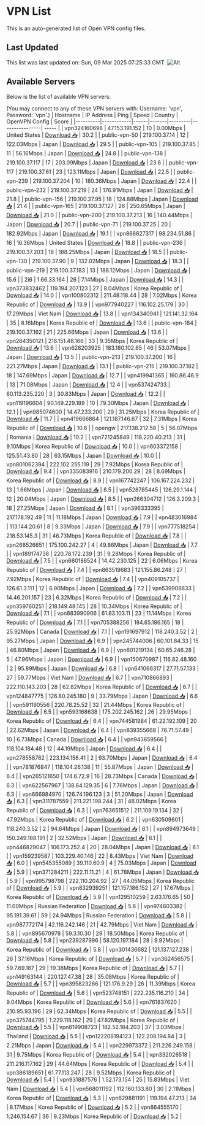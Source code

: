 # VPN List

This is an auto-generated list of Open VPN config files.

## Last Updated

This list was last updated on: Sun, 09 Mar 2025 07:25:33 GMT.
![Alt](https://repobeats.axiom.co/api/embed/186b98318ef1479477931607c1ad7d823f12451f.svg "Repobeats analytics image")

## Available Servers

Below is the list of available VPN servers:

(You may connect to any of these VPN servers with: Username: 'vpn', Password: 'vpn'.)
| Hostname | IP Address | Ping | Speed | Country | OpenVPN Config | Score |
|----------|------------|------|-------|---------|----------------| ----- |
| vpn324160698 | 47.153.191.152 | 10 | 0.00Mbps | United States | [Download 📥](./configs/server_0_US.ovpn) | 30.2 |
| public-vpn-50 | 219.100.37.14 | 12 | 122.03Mbps | Japan | [Download 📥](./configs/server_1_JP.ovpn) | 29.5 |
| public-vpn-105 | 219.100.37.85 | 11 | 56.16Mbps | Japan | [Download 📥](./configs/server_2_JP.ovpn) | 24.8 |
| public-vpn-138 | 219.100.37.117 | 17 | 203.09Mbps | Japan | [Download 📥](./configs/server_3_JP.ovpn) | 23.6 |
| public-vpn-117 | 219.100.37.61 | 23 | 123.11Mbps | Japan | [Download 📥](./configs/server_4_JP.ovpn) | 22.5 |
| public-vpn-239 | 219.100.37.204 | 10 | 180.36Mbps | Japan | [Download 📥](./configs/server_5_JP.ovpn) | 22.4 |
| public-vpn-232 | 219.100.37.219 | 24 | 176.91Mbps | Japan | [Download 📥](./configs/server_6_JP.ovpn) | 21.8 |
| public-vpn-156 | 219.100.37.95 | 18 | 124.88Mbps | Japan | [Download 📥](./configs/server_7_JP.ovpn) | 21.4 |
| public-vpn-165 | 219.100.37.127 | 26 | 250.65Mbps | Japan | [Download 📥](./configs/server_8_JP.ovpn) | 21.0 |
| public-vpn-200 | 219.100.37.213 | 16 | 140.44Mbps | Japan | [Download 📥](./configs/server_9_JP.ovpn) | 20.7 |
| public-vpn-71 | 219.100.37.25 | 20 | 182.92Mbps | Japan | [Download 📥](./configs/server_10_JP.ovpn) | 19.1 |
| vpn866627317 | 98.234.51.86 | 16 | 16.36Mbps | United States | [Download 📥](./configs/server_11_US.ovpn) | 18.8 |
| public-vpn-236 | 219.100.37.203 | 18 | 188.25Mbps | Japan | [Download 📥](./configs/server_12_JP.ovpn) | 18.5 |
| public-vpn-130 | 219.100.37.90 | 9 | 132.02Mbps | Japan | [Download 📥](./configs/server_13_JP.ovpn) | 18.3 |
| public-vpn-219 | 219.100.37.183 | 13 | 188.12Mbps | Japan | [Download 📥](./configs/server_14_JP.ovpn) | 15.6 |
| 2i6 | 1.66.33.164 | 26 | 7.14Mbps | Japan | [Download 📥](./configs/server_15_JP.ovpn) | 14.3 |
| vpn373832462 | 119.194.207.123 | 27 | 8.04Mbps | Korea Republic of | [Download 📥](./configs/server_16_KR.ovpn) | 14.0 |
| vpn100802312 | 211.48.118.44 | 28 | 7.02Mbps | Korea Republic of | [Download 📥](./configs/server_17_KR.ovpn) | 13.9 |
| vpn977940227 | 116.102.25.179 | 30 | 17.29Mbps | Viet Nam | [Download 📥](./configs/server_18_VN.ovpn) | 13.8 |
| vpn134340941 | 121.141.32.164 | 35 | 8.16Mbps | Korea Republic of | [Download 📥](./configs/server_19_KR.ovpn) | 13.6 |
| public-vpn-184 | 219.100.37.162 | 21 | 225.66Mbps | Japan | [Download 📥](./configs/server_20_JP.ovpn) | 13.6 |
| vpn264350121 | 218.151.48.166 | 33 | 9.35Mbps | Korea Republic of | [Download 📥](./configs/server_21_KR.ovpn) | 13.6 |
| vpn628203925 | 183.180.102.65 | 46 | 53.07Mbps | Japan | [Download 📥](./configs/server_22_JP.ovpn) | 13.5 |
| public-vpn-213 | 219.100.37.200 | 16 | 221.27Mbps | Japan | [Download 📥](./configs/server_23_JP.ovpn) | 13.1 |
| public-vpn-215 | 219.100.37.182 | 18 | 147.69Mbps | Japan | [Download 📥](./configs/server_24_JP.ovpn) | 12.7 |
| vpn419941365 | 160.86.46.9 | 13 | 71.08Mbps | Japan | [Download 📥](./configs/server_25_JP.ovpn) | 12.4 |
| vpn537424733 | 60.113.235.220 | 3 | 30.83Mbps | Japan | [Download 📥](./configs/server_26_JP.ovpn) | 12.2 |
| vpn119196604 | 90.149.229.189 | 10 | 79.30Mbps | Japan | [Download 📥](./configs/server_27_JP.ovpn) | 12.1 |
| vpn985074600 | 14.47.233.200 | 29 | 31.25Mbps | Korea Republic of | [Download 📥](./configs/server_28_KR.ovpn) | 11.7 |
| vpn419666864 | 121.187.146.67 | 32 | 7.31Mbps | Korea Republic of | [Download 📥](./configs/server_29_KR.ovpn) | 10.6 |
| opengw | 217.138.212.58 | 5 | 56.07Mbps | Romania | [Download 📥](./configs/server_30_RO.ovpn) | 10.2 |
| vpn721245849 | 118.220.40.213 | 31 | 9.10Mbps | Korea Republic of | [Download 📥](./configs/server_31_KR.ovpn) | 10.0 |
| vpn603372158 | 125.51.43.80 | 28 | 63.15Mbps | Japan | [Download 📥](./configs/server_32_JP.ovpn) | 10.0 |
| vpn801062394 | 222.102.255.119 | 29 | 7.92Mbps | Korea Republic of | [Download 📥](./configs/server_33_KR.ovpn) | 9.4 |
| vpn335083916 | 210.179.200.29 | 28 | 8.69Mbps | Korea Republic of | [Download 📥](./configs/server_34_KR.ovpn) | 8.9 |
| vpn167742247 | 106.167.224.232 | 13 | 1.66Mbps | Japan | [Download 📥](./configs/server_35_JP.ovpn) | 8.5 |
| vpn528785445 | 126.29.1.144 | 12 | 20.04Mbps | Japan | [Download 📥](./configs/server_36_JP.ovpn) | 8.5 |
| vpn266304712 | 126.3.209.3 | 18 | 27.25Mbps | Japan | [Download 📥](./configs/server_37_JP.ovpn) | 8.1 |
| vpn396333395 | 217.178.192.49 | 11 | 11.18Mbps | Japan | [Download 📥](./configs/server_38_JP.ovpn) | 7.9 |
| vpn483016984 | 113.144.20.61 | 8 | 9.33Mbps | Japan | [Download 📥](./configs/server_39_JP.ovpn) | 7.9 |
| vpn777518254 | 218.53.145.3 | 31 | 46.73Mbps | Korea Republic of | [Download 📥](./configs/server_40_KR.ovpn) | 7.8 |
| vpn268526651 | 175.100.242.27 | 4 | 49.86Mbps | Japan | [Download 📥](./configs/server_41_JP.ovpn) | 7.7 |
| vpn189174738 | 220.78.172.239 | 31 | 9.28Mbps | Korea Republic of | [Download 📥](./configs/server_42_KR.ovpn) | 7.5 |
| vpn660186524 | 14.42.230.125 | 22 | 6.06Mbps | Korea Republic of | [Download 📥](./configs/server_43_KR.ovpn) | 7.4 |
| vpn863519683 | 121.155.86.248 | 27 | 7.92Mbps | Korea Republic of | [Download 📥](./configs/server_44_KR.ovpn) | 7.4 |
| vpn409105737 | 126.61.3.111 | 12 | 6.90Mbps | Japan | [Download 📥](./configs/server_45_JP.ovpn) | 7.2 |
| vpn539908833 | 14.46.201.157 | 23 | 6.32Mbps | Korea Republic of | [Download 📥](./configs/server_46_KR.ovpn) | 7.2 |
| vpn359760251 | 218.149.48.145 | 28 | 10.34Mbps | Korea Republic of | [Download 📥](./configs/server_47_KR.ovpn) | 7.1 |
| vpn883990906 | 61.83.103.11 | 23 | 11.14Mbps | Korea Republic of | [Download 📥](./configs/server_48_KR.ovpn) | 7.1 |
| vpn705388256 | 184.65.186.165 | 18 | 25.92Mbps | Canada | [Download 📥](./configs/server_49_CA.ovpn) | 7.1 |
| vpn191697912 | 118.240.3.52 | 2 | 95.27Mbps | Japan | [Download 📥](./configs/server_50_JP.ovpn) | 6.9 |
| vpn245744006 | 60.101.84.33 | 15 | 46.80Mbps | Japan | [Download 📥](./configs/server_51_JP.ovpn) | 6.9 |
| vpn601219134 | 60.65.246.28 | 5 | 47.96Mbps | Japan | [Download 📥](./configs/server_52_JP.ovpn) | 6.9 |
| vpn150670987 | 116.82.48.160 | 2 | 95.89Mbps | Japan | [Download 📥](./configs/server_53_JP.ovpn) | 6.8 |
| vpn641066317 | 27.71.57.133 | 27 | 59.77Mbps | Viet Nam | [Download 📥](./configs/server_54_VN.ovpn) | 6.7 |
| vpn710866893 | 222.110.143.203 | 28 | 62.82Mbps | Korea Republic of | [Download 📥](./configs/server_55_KR.ovpn) | 6.7 |
| vpn124847775 | 126.80.245.180 | 9 | 33.79Mbps | Japan | [Download 📥](./configs/server_56_JP.ovpn) | 6.6 |
| vpn591190556 | 220.78.25.52 | 32 | 21.44Mbps | Korea Republic of | [Download 📥](./configs/server_57_KR.ovpn) | 6.5 |
| vpn593168638 | 175.202.245.162 | 26 | 29.95Mbps | Korea Republic of | [Download 📥](./configs/server_58_KR.ovpn) | 6.4 |
| vpn744581984 | 61.22.192.109 | 20 | 22.62Mbps | Japan | [Download 📥](./configs/server_59_JP.ovpn) | 6.4 |
| vpn839355668 | 76.71.57.49 | 10 | 6.73Mbps | Canada | [Download 📥](./configs/server_60_CA.ovpn) | 6.4 |
| vpn943659566 | 118.104.184.48 | 12 | 44.19Mbps | Japan | [Download 📥](./configs/server_61_JP.ovpn) | 6.4 |
| vpn278558762 | 223.134.156.41 | 2 | 93.70Mbps | Japan | [Download 📥](./configs/server_62_JP.ovpn) | 6.4 |
| vpn781876847 | 118.104.26.138 | 11 | 55.87Mbps | Japan | [Download 📥](./configs/server_63_JP.ovpn) | 6.4 |
| vpn265121650 | 174.6.72.9 | 16 | 28.73Mbps | Canada | [Download 📥](./configs/server_64_CA.ovpn) | 6.3 |
| vpn622567967 | 138.64.129.35 | 6 | 7.76Mbps | Japan | [Download 📥](./configs/server_65_JP.ovpn) | 6.3 |
| vpn666984970 | 126.74.196.123 | 3 | 51.20Mbps | Japan | [Download 📥](./configs/server_66_JP.ovpn) | 6.3 |
| vpn311787559 | 211.221.198.244 | 31 | 48.02Mbps | Korea Republic of | [Download 📥](./configs/server_67_KR.ovpn) | 6.3 |
| vpn763651512 | 211.109.19.134 | 32 | 47.92Mbps | Korea Republic of | [Download 📥](./configs/server_68_KR.ovpn) | 6.2 |
| vpn630509601 | 118.240.3.52 | 2 | 94.64Mbps | Japan | [Download 📥](./configs/server_69_JP.ovpn) | 6.1 |
| vpn894973649 | 150.249.188.191 | 2 | 32.52Mbps | Japan | [Download 📥](./configs/server_70_JP.ovpn) | 6.1 |
| vpn446829047 | 106.173.252.4 | 20 | 28.04Mbps | Japan | [Download 📥](./configs/server_71_JP.ovpn) | 6.1 |
| vpn159239587 | 103.229.40.146 | 22 | 8.43Mbps | Viet Nam | [Download 📥](./configs/server_72_VN.ovpn) | 6.0 |
| vpn545355089 | 39.110.60.9 | 4 | 75.03Mbps | Japan | [Download 📥](./configs/server_73_JP.ovpn) | 5.9 |
| vpn371284211 | 222.11.11.21 | 4 | 61.78Mbps | Japan | [Download 📥](./configs/server_74_JP.ovpn) | 5.9 |
| vpn995798798 | 222.110.204.92 | 27 | 44.05Mbps | Korea Republic of | [Download 📥](./configs/server_75_KR.ovpn) | 5.9 |
| vpn832939251 | 121.157.186.152 | 27 | 17.67Mbps | Korea Republic of | [Download 📥](./configs/server_76_KR.ovpn) | 5.9 |
| vpn129510259 | 2.63.176.65 | 50 | 11.00Mbps | Russian Federation | [Download 📥](./configs/server_77_RU.ovpn) | 5.8 |
| vpn974603382 | 95.191.39.61 | 59 | 24.94Mbps | Russian Federation | [Download 📥](./configs/server_78_RU.ovpn) | 5.8 |
| vpn987772174 | 42.116.242.146 | 21 | 42.79Mbps | Viet Nam | [Download 📥](./configs/server_79_VN.ovpn) | 5.8 |
| vpn895670978 | 59.3.10.30 | 29 | 18.50Mbps | Korea Republic of | [Download 📥](./configs/server_80_KR.ovpn) | 5.8 |
| vpn239287996 | 58.120.197.184 | 28 | 9.92Mbps | Korea Republic of | [Download 📥](./configs/server_81_KR.ovpn) | 5.8 |
| vpn301436682 | 121.137.127.238 | 26 | 37.16Mbps | Korea Republic of | [Download 📥](./configs/server_82_KR.ovpn) | 5.7 |
| vpn362456575 | 59.7.69.187 | 29 | 19.38Mbps | Korea Republic of | [Download 📥](./configs/server_83_KR.ovpn) | 5.7 |
| vpn149163144 | 220.127.47.38 | 28 | 35.08Mbps | Korea Republic of | [Download 📥](./configs/server_84_KR.ovpn) | 5.7 |
| vpn395823266 | 121.176.9.29 | 26 | 11.39Mbps | Korea Republic of | [Download 📥](./configs/server_85_KR.ovpn) | 5.6 |
| vpn523748151 | 222.235.116.210 | 34 | 9.04Mbps | Korea Republic of | [Download 📥](./configs/server_86_KR.ovpn) | 5.6 |
| vpn761837620 | 210.95.93.196 | 29 | 62.34Mbps | Korea Republic of | [Download 📥](./configs/server_87_KR.ovpn) | 5.5 |
| vpn375744795 | 1.229.118.162 | 29 | 47.82Mbps | Korea Republic of | [Download 📥](./configs/server_88_KR.ovpn) | 5.5 |
| vpn819908723 | 182.52.184.203 | 37 | 3.03Mbps | Thailand | [Download 📥](./configs/server_89_TH.ovpn) | 5.5 |
| vpn122208194123 | 122.208.194.84 | 3 | 2.21Mbps | Japan | [Download 📥](./configs/server_90_JP.ovpn) | 5.4 |
| vpn229973372 | 211.226.249.158 | 31 | 9.75Mbps | Korea Republic of | [Download 📥](./configs/server_91_KR.ovpn) | 5.4 |
| vpn332026518 | 211.216.117.162 | 29 | 44.64Mbps | Korea Republic of | [Download 📥](./configs/server_92_KR.ovpn) | 5.4 |
| vpn386189651 | 61.77.113.247 | 28 | 9.52Mbps | Korea Republic of | [Download 📥](./configs/server_93_KR.ovpn) | 5.4 |
| vpn931887576 | 1.52.173.154 | 25 | 15.83Mbps | Viet Nam | [Download 📥](./configs/server_94_VN.ovpn) | 5.4 |
| vpn568011192 | 112.160.133.80 | 30 | 2.11Mbps | Korea Republic of | [Download 📥](./configs/server_95_KR.ovpn) | 5.3 |
| vpn629881191 | 119.194.47.213 | 34 | 8.17Mbps | Korea Republic of | [Download 📥](./configs/server_96_KR.ovpn) | 5.2 |
| vpn864555170 | 1.246.154.67 | 36 | 9.23Mbps | Korea Republic of | [Download 📥](./configs/server_97_KR.ovpn) | 5.2 |

